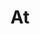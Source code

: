 ---
title: At
tags:
icon: at
svg: '<svg xmlns="http://www.w3.org/2000/svg" width="24" height="24" fill="none" viewBox="0 0 24 24" stroke-width="1.5" stroke-linecap="round" stroke-linejoin="round" stroke="currentColor"><path d="M15.556 11.996V8.442m0 3.554c0-4.584-7.112-4.583-7.112 0 0 4.594 7.112 4.542 7.112 0Zm0 0c0 4.445 4.444 4.445 4.444 0A7.998 7.998 0 0 0 12 4c-4.418 0-8 3.58-8 7.996a7.998 7.998 0 0 0 8 7.996c1.489.075 3.5-.374 5.134-1.628"/></svg>'
---